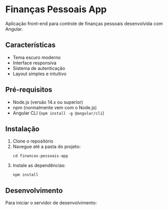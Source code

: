 # Finanças Pessoais App

Aplicação front-end para controle de finanças pessoais desenvolvida com Angular.

## Características

- Tema escuro moderno
- Interface responsiva
- Sistema de autenticação
- Layout simples e intuitivo

## Pré-requisitos

- Node.js (versão 14.x ou superior)
- npm (normalmente vem com o Node.js)
- Angular CLI (`npm install -g @angular/cli`)

## Instalação

1. Clone o repositório
2. Navegue até a pasta do projeto:
   ```
   cd financas-pessoais-app
   ```
3. Instale as dependências:
   ```
   npm install
   ```

## Desenvolvimento

Para iniciar o servidor de desenvolvimento:
